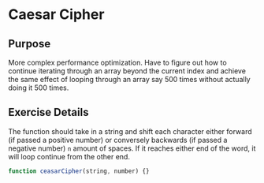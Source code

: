 # Caesar Cipher

## Purpose
More complex performance optimization. Have to figure out how to continue iterating through an
array beyond the current index and achieve the same effect of looping through an array
say 500 times without actually doing it 500 times.

## Exercise Details
The function should take in a string and shift each character either forward (if passed
a positive number) or conversely backwards (if passed a negative number) `n` amount of
spaces. If it reaches either end of the word, it will loop continue from the other end.

```js
function ceasarCipher(string, number) {}
```
